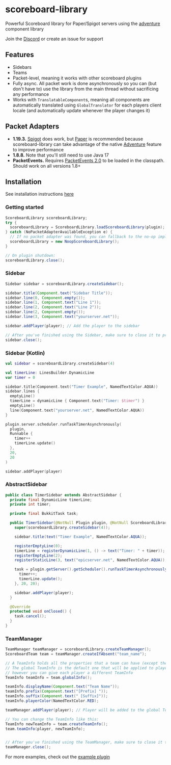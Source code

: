 # scoreboard-library

Powerful Scoreboard library for Paper/Spigot servers using the [adventure](https://github.com/KyoriPowered/adventure)
component library

Join the [Discord](https://discord.gg/v7nmTDTW8W) or create an issue for support

## Features

- Sidebars
- Teams
- Packet-level, meaning it works with other scoreboard plugins
- Fully async. All packet work is done asynchronously so you can (but don't have to) use the library from the main
  thread without sacrificing any performance
- Works with `TranslatableComponent`s, meaning all components are automatically translated using `GlobalTranslator` for
  each players client locale (and automatically update whenever the player changes it)

## Packet Adapters

- **1.19.3.** [Spigot](https://www.spigotmc.org/) does work, but [Paper](https://papermc.io/) is recommended because
  scoreboard-library can take advantage of the native [Adventure](https://github.com/KyoriPowered/adventure) feature to
  improve performance
- **1.8.8.** Note that you'll still need to use Java 17
- **PacketEvents.** Requires [PacketEvents 2.0](https://github.com/retrooper/packetevents/tree/2.0) to be loaded in the
  classpath. Should work on all versions 1.8+

## Installation

See installation instructions [here](https://github.com/MegavexNetwork/scoreboard-library/blob/master/INSTALLATION.md)

### Getting started

```java
ScoreboardLibrary scoreboardLibrary;
try {
  scoreboardLibrary = ScoreboardLibrary.loadScoreboardLibrary(plugin);
} catch (NoPacketAdapterAvailableException e) {
  // If no packet adapter was found, you can fallback to the no-op implementation
  scoreboardLibrary = new NoopScoreboardLibrary();
}

// On plugin shutdown:
scoreboardLibrary.close();
```

### Sidebar


```java
Sidebar sidebar = scoreboardLibrary.createSidebar();

sidebar.title(Component.text("Sidebar Title"));
sidebar.line(0, Component.empty());
sidebar.line(1, Component.text("Line 1"));
sidebar.line(2, Component.text("Line 2"));
sidebar.line(2, Component.empty());
sidebar.line(3, Component.text("yourserver.net"));

sidebar.addPlayer(player); // Add the player to the sidebar

// After you've finished using the Sidebar, make sure to close it to prevent a memory leak
sidebar.close();
```

### Sidebar (Kotlin)

```kotlin
val sidebar = scoreboardLibrary.createSidebar(4)

val timerLine: LinesBuilder.DynamicLine
var timer = 0

sidebar.title(Component.text("Timer Example", NamedTextColor.AQUA))
sidebar.lines {
  emptyLine()
  timerLine = dynamicLine { Component.text("Timer: $timer") }
  emptyLine()
  line(Component.text("yourserver.net", NamedTextColor.AQUA))
}

plugin.server.scheduler.runTaskTimerAsynchronously(
  plugin,
  Runnable {
    timer++
    timerLine.update()
  },
  20,
  20
)

sidebar.addPlayer(player)
```

### AbstractSidebar

```java
public class TimerSidebar extends AbstractSidebar {
  private final DynamicLine timerLine;
  private int timer;

  private final BukkitTask task;

  public TimerSidebar(@NotNull Plugin plugin, @NotNull ScoreboardLibrary scoreboardLibrary, @NotNull Player player) {
    super(scoreboardLibrary.createSidebar(4));

    sidebar.title(text("Timer Example", NamedTextColor.AQUA));

    registerEmptyLine(0);
    timerLine = registerDynamicLine(1, () -> text("Timer: " + timer));
    registerEmptyLine(2);
    registerStaticLine(3, text("epicserver.net", NamedTextColor.AQUA));

    task = plugin.getServer().getScheduler().runTaskTimerAsynchronously(plugin, () -> {
      timer++;
      timerLine.update();
    }, 20, 20);

    sidebar.addPlayer(player);
  }

  @Override
  protected void onClosed() {
    task.cancel();
  }
}
```

### TeamManager

```java
TeamManager teamManager = scoreboardLibrary.createTeamManager();
ScoreboardTeam team = teamManager.createIfAbsent("team_name");

// A TeamInfo holds all the properties that a team can have (except the name).
// The global TeamInfo is the default one that will be applied to players,
// however you can give each player a different TeamInfo
TeamInfo teamInfo = team.globalInfo();

teamInfo.displayName(Component.text("Team Name"));
teamInfo.prefix(Component.text("[Prefix] "));
teamInfo.suffix(Component.text(" [Suffix]"));
teamInfo.playerColor(NamedTextColor.RED);

teamManager.addPlayer(player); // Player will be added to the global TeamInfo

// You can change the TeamInfo like this:
TeamInfo newTeamInfo = team.createTeamInfo();
team.teamInfo(player, newTeamInfo);


// After you've finished using the TeamManager, make sure to close it to prevent a memory leak
teamManager.close();
```

For more examples, check out the [example plugin](https://github.com/MegavexNetwork/scoreboard-library-example)
